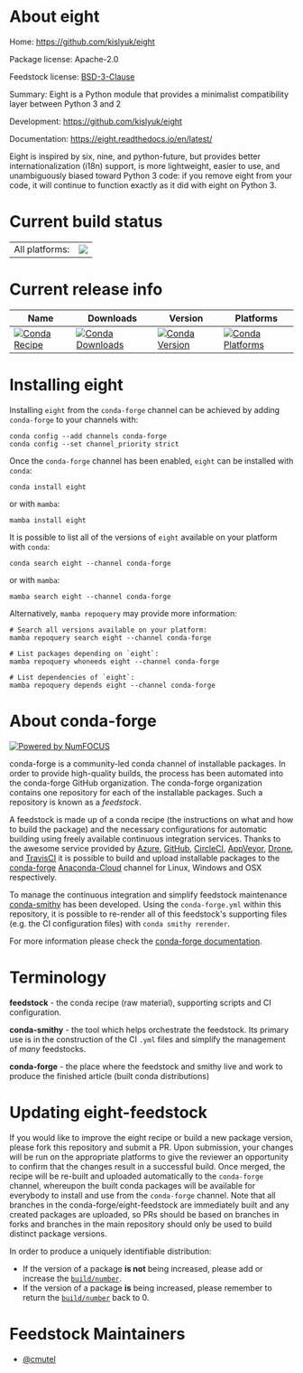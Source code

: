 About eight
===========

Home: https://github.com/kislyuk/eight

Package license: Apache-2.0

Feedstock license: [BSD-3-Clause](https://github.com/conda-forge/eight-feedstock/blob/main/LICENSE.txt)

Summary: Eight is a Python module that provides a minimalist compatibility layer between Python 3 and 2

Development: https://github.com/kislyuk/eight

Documentation: https://eight.readthedocs.io/en/latest/

Eight is inspired by six, nine, and python-future, but provides better
internationalization (i18n) support, is more lightweight, easier to use,
and unambiguously biased toward Python 3 code: if you remove eight from
your code, it will continue to function exactly as it did with eight on
Python 3.


Current build status
====================


<table><tr><td>All platforms:</td>
    <td>
      <a href="https://dev.azure.com/conda-forge/feedstock-builds/_build/latest?definitionId=5876&branchName=main">
        <img src="https://dev.azure.com/conda-forge/feedstock-builds/_apis/build/status/eight-feedstock?branchName=main">
      </a>
    </td>
  </tr>
</table>

Current release info
====================

| Name | Downloads | Version | Platforms |
| --- | --- | --- | --- |
| [![Conda Recipe](https://img.shields.io/badge/recipe-eight-green.svg)](https://anaconda.org/conda-forge/eight) | [![Conda Downloads](https://img.shields.io/conda/dn/conda-forge/eight.svg)](https://anaconda.org/conda-forge/eight) | [![Conda Version](https://img.shields.io/conda/vn/conda-forge/eight.svg)](https://anaconda.org/conda-forge/eight) | [![Conda Platforms](https://img.shields.io/conda/pn/conda-forge/eight.svg)](https://anaconda.org/conda-forge/eight) |

Installing eight
================

Installing `eight` from the `conda-forge` channel can be achieved by adding `conda-forge` to your channels with:

```
conda config --add channels conda-forge
conda config --set channel_priority strict
```

Once the `conda-forge` channel has been enabled, `eight` can be installed with `conda`:

```
conda install eight
```

or with `mamba`:

```
mamba install eight
```

It is possible to list all of the versions of `eight` available on your platform with `conda`:

```
conda search eight --channel conda-forge
```

or with `mamba`:

```
mamba search eight --channel conda-forge
```

Alternatively, `mamba repoquery` may provide more information:

```
# Search all versions available on your platform:
mamba repoquery search eight --channel conda-forge

# List packages depending on `eight`:
mamba repoquery whoneeds eight --channel conda-forge

# List dependencies of `eight`:
mamba repoquery depends eight --channel conda-forge
```


About conda-forge
=================

[![Powered by
NumFOCUS](https://img.shields.io/badge/powered%20by-NumFOCUS-orange.svg?style=flat&colorA=E1523D&colorB=007D8A)](https://numfocus.org)

conda-forge is a community-led conda channel of installable packages.
In order to provide high-quality builds, the process has been automated into the
conda-forge GitHub organization. The conda-forge organization contains one repository
for each of the installable packages. Such a repository is known as a *feedstock*.

A feedstock is made up of a conda recipe (the instructions on what and how to build
the package) and the necessary configurations for automatic building using freely
available continuous integration services. Thanks to the awesome service provided by
[Azure](https://azure.microsoft.com/en-us/services/devops/), [GitHub](https://github.com/),
[CircleCI](https://circleci.com/), [AppVeyor](https://www.appveyor.com/),
[Drone](https://cloud.drone.io/welcome), and [TravisCI](https://travis-ci.com/)
it is possible to build and upload installable packages to the
[conda-forge](https://anaconda.org/conda-forge) [Anaconda-Cloud](https://anaconda.org/)
channel for Linux, Windows and OSX respectively.

To manage the continuous integration and simplify feedstock maintenance
[conda-smithy](https://github.com/conda-forge/conda-smithy) has been developed.
Using the ``conda-forge.yml`` within this repository, it is possible to re-render all of
this feedstock's supporting files (e.g. the CI configuration files) with ``conda smithy rerender``.

For more information please check the [conda-forge documentation](https://conda-forge.org/docs/).

Terminology
===========

**feedstock** - the conda recipe (raw material), supporting scripts and CI configuration.

**conda-smithy** - the tool which helps orchestrate the feedstock.
                   Its primary use is in the construction of the CI ``.yml`` files
                   and simplify the management of *many* feedstocks.

**conda-forge** - the place where the feedstock and smithy live and work to
                  produce the finished article (built conda distributions)


Updating eight-feedstock
========================

If you would like to improve the eight recipe or build a new
package version, please fork this repository and submit a PR. Upon submission,
your changes will be run on the appropriate platforms to give the reviewer an
opportunity to confirm that the changes result in a successful build. Once
merged, the recipe will be re-built and uploaded automatically to the
`conda-forge` channel, whereupon the built conda packages will be available for
everybody to install and use from the `conda-forge` channel.
Note that all branches in the conda-forge/eight-feedstock are
immediately built and any created packages are uploaded, so PRs should be based
on branches in forks and branches in the main repository should only be used to
build distinct package versions.

In order to produce a uniquely identifiable distribution:
 * If the version of a package **is not** being increased, please add or increase
   the [``build/number``](https://docs.conda.io/projects/conda-build/en/latest/resources/define-metadata.html#build-number-and-string).
 * If the version of a package **is** being increased, please remember to return
   the [``build/number``](https://docs.conda.io/projects/conda-build/en/latest/resources/define-metadata.html#build-number-and-string)
   back to 0.

Feedstock Maintainers
=====================

* [@cmutel](https://github.com/cmutel/)


